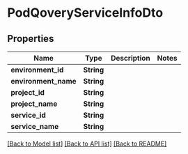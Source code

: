 # PodQoveryServiceInfoDto

## Properties

Name | Type | Description | Notes
------------ | ------------- | ------------- | -------------
**environment_id** | **String** |  | 
**environment_name** | **String** |  | 
**project_id** | **String** |  | 
**project_name** | **String** |  | 
**service_id** | **String** |  | 
**service_name** | **String** |  | 

[[Back to Model list]](../README.md#documentation-for-models) [[Back to API list]](../README.md#documentation-for-api-endpoints) [[Back to README]](../README.md)


